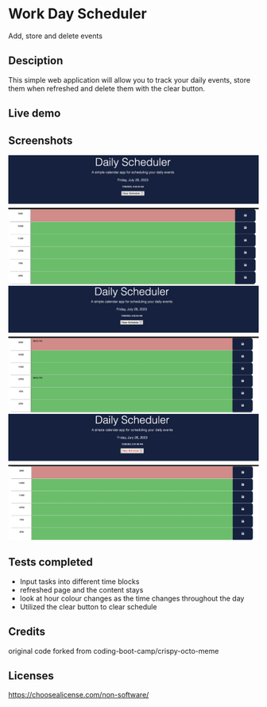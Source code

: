 # Work Day Scheduler 

Add, store and delete events 

## Desciption

This simple web application will allow you to track your daily events, store them when refreshed and delete them with the clear button.

## Live demo


## Screenshots 
 
 ![Project overview](./Assets/5ED1F6CC-F532-4F69-B039-D09564481DF4.jpeg)
 ![info demo](./Assets/8080DDFA-A097-43FC-A24E-571FE38A5E1D.jpeg)
 ![clear demo](./Assets/87182825-32C3-4A1E-98DB-E265364ED474.jpeg)

## Tests completed 

- Input tasks into different time blocks 
- refreshed page and the content stays 
- look at hour colour changes as the time changes throughout the day 
- Utilized the clear button to clear schedule 

## Credits 

original code forked from coding-boot-camp/crispy-octo-meme

## Licenses

https://choosealicense.com/non-software/

